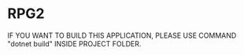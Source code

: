 # RPG2
IF YOU WANT TO BUILD THIS APPLICATION, PLEASE USE COMMAND "dotnet build" INSIDE PROJECT FOLDER.
